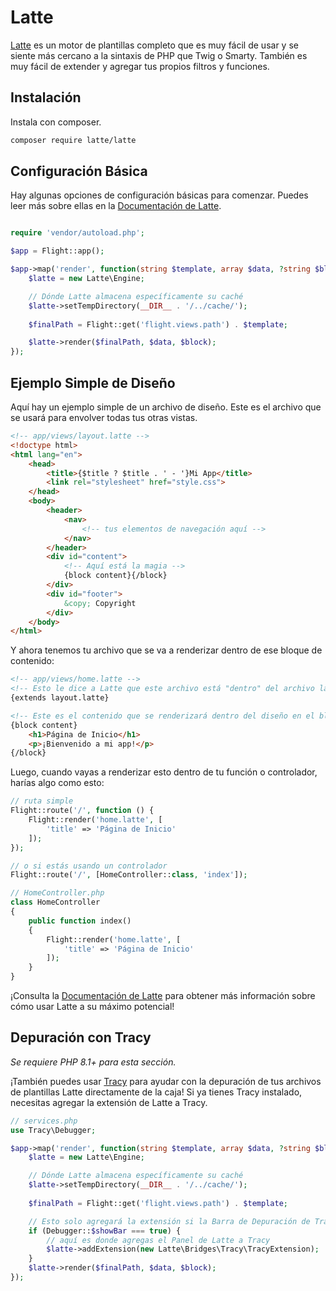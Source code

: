 # Latte

[Latte](https://latte.nette.org/en/guide) es un motor de plantillas completo que es muy fácil de usar y se siente más cercano a la sintaxis de PHP que Twig o Smarty. También es muy fácil de extender y agregar tus propios filtros y funciones.

## Instalación

Instala con composer.

```bash
composer require latte/latte
```

## Configuración Básica

Hay algunas opciones de configuración básicas para comenzar. Puedes leer más sobre ellas en la [Documentación de Latte](https://latte.nette.org/en/guide).

```php

require 'vendor/autoload.php';

$app = Flight::app();

$app->map('render', function(string $template, array $data, ?string $block): void {
	$latte = new Latte\Engine;

	// Dónde Latte almacena específicamente su caché
	$latte->setTempDirectory(__DIR__ . '/../cache/');
	
	$finalPath = Flight::get('flight.views.path') . $template;

	$latte->render($finalPath, $data, $block);
});
```

## Ejemplo Simple de Diseño

Aquí hay un ejemplo simple de un archivo de diseño. Este es el archivo que se usará para envolver todas tus otras vistas.

```html
<!-- app/views/layout.latte -->
<!doctype html>
<html lang="en">
	<head>
		<title>{$title ? $title . ' - '}Mi App</title>
		<link rel="stylesheet" href="style.css">
	</head>
	<body>
		<header>
			<nav>
				<!-- tus elementos de navegación aquí -->
			</nav>
		</header>
		<div id="content">
			<!-- Aquí está la magia -->
			{block content}{/block}
		</div>
		<div id="footer">
			&copy; Copyright
		</div>
	</body>
</html>
```

Y ahora tenemos tu archivo que se va a renderizar dentro de ese bloque de contenido:

```html
<!-- app/views/home.latte -->
<!-- Esto le dice a Latte que este archivo está "dentro" del archivo layout.latte -->
{extends layout.latte}

<!-- Este es el contenido que se renderizará dentro del diseño en el bloque de contenido -->
{block content}
	<h1>Página de Inicio</h1>
	<p>¡Bienvenido a mi app!</p>
{/block}
```

Luego, cuando vayas a renderizar esto dentro de tu función o controlador, harías algo como esto:

```php
// ruta simple
Flight::route('/', function () {
	Flight::render('home.latte', [
		'title' => 'Página de Inicio'
	]);
});

// o si estás usando un controlador
Flight::route('/', [HomeController::class, 'index']);

// HomeController.php
class HomeController
{
	public function index()
	{
		Flight::render('home.latte', [
			'title' => 'Página de Inicio'
		]);
	}
}
```

¡Consulta la [Documentación de Latte](https://latte.nette.org/en/guide) para obtener más información sobre cómo usar Latte a su máximo potencial!

## Depuración con Tracy

_Se requiere PHP 8.1+ para esta sección._

¡También puedes usar [Tracy](https://tracy.nette.org/en/) para ayudar con la depuración de tus archivos de plantillas Latte directamente de la caja! Si ya tienes Tracy instalado, necesitas agregar la extensión de Latte a Tracy.

```php
// services.php
use Tracy\Debugger;

$app->map('render', function(string $template, array $data, ?string $block): void {
	$latte = new Latte\Engine;

	// Dónde Latte almacena específicamente su caché
	$latte->setTempDirectory(__DIR__ . '/../cache/');
	
	$finalPath = Flight::get('flight.views.path') . $template;

	// Esto solo agregará la extensión si la Barra de Depuración de Tracy está habilitada
	if (Debugger::$showBar === true) {
		// aquí es donde agregas el Panel de Latte a Tracy
		$latte->addExtension(new Latte\Bridges\Tracy\TracyExtension);
	}
	$latte->render($finalPath, $data, $block);
});
```